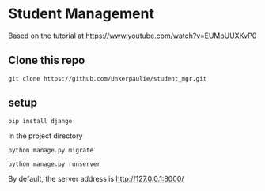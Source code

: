 # Student Management

Based on the tutorial at https://www.youtube.com/watch?v=EUMpUUXKvP0

## Clone this repo

`git clone https://github.com/Unkerpaulie/student_mgr.git`

## setup

`pip install django`

In the project directory

`python manage.py migrate`

`python manage.py runserver`

By default, the server address is http://127.0.0.1:8000/

